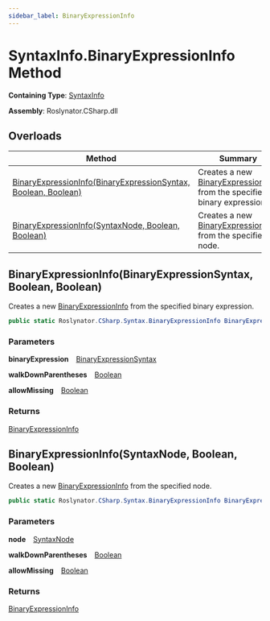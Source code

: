 ```yaml
---
sidebar_label: BinaryExpressionInfo
---
```


# SyntaxInfo\.BinaryExpressionInfo Method

**Containing Type**: [SyntaxInfo](../index.md)

**Assembly**: Roslynator\.CSharp\.dll

## Overloads

| Method | Summary |
| ------ | ------- |
| [BinaryExpressionInfo(BinaryExpressionSyntax, Boolean, Boolean)](#3276400696) | Creates a new [BinaryExpressionInfo](../../Syntax/BinaryExpressionInfo/index.md) from the specified binary expression\. |
| [BinaryExpressionInfo(SyntaxNode, Boolean, Boolean)](#3948535411) | Creates a new [BinaryExpressionInfo](../../Syntax/BinaryExpressionInfo/index.md) from the specified node\. |

<a id="3276400696"></a>

## BinaryExpressionInfo\(BinaryExpressionSyntax, Boolean, Boolean\) 

  
Creates a new [BinaryExpressionInfo](../../Syntax/BinaryExpressionInfo/index.md) from the specified binary expression\.

```csharp
public static Roslynator.CSharp.Syntax.BinaryExpressionInfo BinaryExpressionInfo(Microsoft.CodeAnalysis.CSharp.Syntax.BinaryExpressionSyntax binaryExpression, bool walkDownParentheses = true, bool allowMissing = false)
```

### Parameters

**binaryExpression** &ensp; [BinaryExpressionSyntax](https://docs.microsoft.com/en-us/dotnet/api/microsoft.codeanalysis.csharp.syntax.binaryexpressionsyntax)

**walkDownParentheses** &ensp; [Boolean](https://docs.microsoft.com/en-us/dotnet/api/system.boolean)

**allowMissing** &ensp; [Boolean](https://docs.microsoft.com/en-us/dotnet/api/system.boolean)

### Returns

[BinaryExpressionInfo](../../Syntax/BinaryExpressionInfo/index.md)

<a id="3948535411"></a>

## BinaryExpressionInfo\(SyntaxNode, Boolean, Boolean\) 

  
Creates a new [BinaryExpressionInfo](../../Syntax/BinaryExpressionInfo/index.md) from the specified node\.

```csharp
public static Roslynator.CSharp.Syntax.BinaryExpressionInfo BinaryExpressionInfo(Microsoft.CodeAnalysis.SyntaxNode node, bool walkDownParentheses = true, bool allowMissing = false)
```

### Parameters

**node** &ensp; [SyntaxNode](https://docs.microsoft.com/en-us/dotnet/api/microsoft.codeanalysis.syntaxnode)

**walkDownParentheses** &ensp; [Boolean](https://docs.microsoft.com/en-us/dotnet/api/system.boolean)

**allowMissing** &ensp; [Boolean](https://docs.microsoft.com/en-us/dotnet/api/system.boolean)

### Returns

[BinaryExpressionInfo](../../Syntax/BinaryExpressionInfo/index.md)

